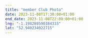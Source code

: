 ```yaml
---
title: "member Club Photo"
date: 2023-11-08T17:30:00+01:00
end_date: 2023-11-08T22:00:00+01:00
lng: "-1.198280590384333"
lat: "52.940234022715"
---
```

